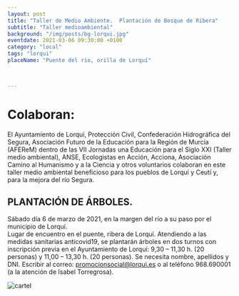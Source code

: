 ```yaml
---
layout: post
title: "Taller de Medio Ambiente.  Plantación de Bosque de Ribera"
subtitle: "Taller medioambiental"
background: "/img/posts/bg-lorqui.jpg"
eventdate: 2021-03-06 09:30:00 +0100
category: "local"
tags: "lorqui"
placeName: "Puente del río, orilla de Lorquí"


    
---
```

 # Colaboran:

El Ayuntamiento de Lorquí, Protección Civil, Confederación Hidrográfica del Segura, Asociación Futuro de la Educación para la Región de Murcia (AFEReM) dentro de las VII Jornadas una Educación para el Siglo XXI (Taller medio ambiental), ANSE, Ecologistas en Acción, Acciona, Asociación Camino al Humanismo y a la Ciencia y otros voluntarios colaboran en este taller medio ambiental beneficioso para los pueblos de Lorquí y Ceutí y, para la mejora del río Segura.  

## PLANTACIÓN DE ÁRBOLES. 
Sábado día 6 de marzo de 2021, en la margen del río a su paso por el municipio de Lorquí.  
Lugar de encuentro en el puente, ribera de Lorquí.
Atendiendo a las medidas sanitarias anticovid19, se plantarán árboles en dos turnos con inscripción previa en el Ayuntamiento de Lorquí: 9,30 – 11,30 h. (20 personas) y  11,00 – 13,30 h. (20 personas). Se necesita nombre, apellidos y DNI. Escribir al correo: promocionsocial@lorqui.es o al teléfono 968.690001 (a la atención de Isabel Torregrosa).

![cartel](/img/post/plantacionlorqui.jpg)
